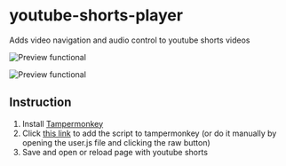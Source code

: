 # youtube-shorts-player
Adds video navigation and audio control to youtube shorts videos


![Preview functional](https://i.imgur.com/tgxaFhD.png)


![Preview functional](https://i.imgur.com/FfFHp8n.png)


## Instruction

  1. Install [Tampermonkey](https://chromewebstore.google.com/detail/tampermonkey/dhdgffkkebhmkfjojejmpbldmpobfkfo)
  2. Click [this link](https://raw.githubusercontent.com/aleqsunder/youtube-shorts-player/main/user.js) to add the script to tampermonkey (or do it manually by opening the user.js file and clicking the raw button)
  3. Save and open or reload page with youtube shorts
